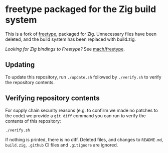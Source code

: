 # freetype packaged for the Zig build system

This is a fork of [freetype](https://gitlab.freedesktop.org/freetype/freetype), packaged for Zig. Unnecessary files have been deleted, and the build system has been replaced with build.zig.

_Looking for Zig bindings to Freetype?_ See [mach/freetype](https://github.com/hexops/mach-freetype).

## Updating

To update this repository, run `./update.sh` followed by `./verify.sh` to verify the repository contents.

## Verifying repository contents

For supply chain security reasons (e.g. to confirm we made no patches to the code) we provide a `git diff` command you can run to verify the contents of this repository:

```sh
./verify.sh
```

If nothing is printed, there is no diff. Deleted files, and changes to `README.md`, `build.zig`, `.github` CI files and `.gitignore` are ignored.
